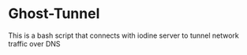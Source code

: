 # Ghost-Tunnel
This is a bash script that connects with iodine server to tunnel network traffic over DNS
